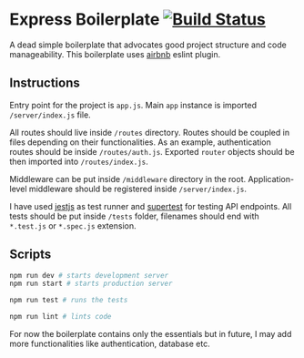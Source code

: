 # Express Boilerplate [![Build Status](https://travis-ci.com/fhsinchy/express-boilerplate.svg?branch=master)](https://travis-ci.com/fhsinchy/express-boilerplate)

A dead simple boilerplate that advocates good project structure and code manageability. This boilerplate uses [airbnb](https://github.com/airbnb/javascript) eslint plugin.

## Instructions

Entry point for the project is `app.js`. Main `app` instance is imported `/server/index.js` file.

All routes should live inside `/routes` directory. Routes should be coupled in files depending on their functionalities. As an example, authentication routes should be inside `/routes/auth.js`. Exported `router` objects should be then imported into `/routes/index.js`.

Middleware can be put inside `/middleware` directory in the root. Application-level middleware should be registered inside `/server/index.js`.

I have used [jestjs](https://jestjs.io/) as test runner and [supertest](https://github.com/visionmedia/supertest) for testing API endpoints. All tests should be put inside `/tests` folder, filenames should end with `*.test.js` or `*.spec.js` extension.

## Scripts

```bash
npm run dev # starts development server
npm run start # starts production server

npm run test # runs the tests

npm run lint # lints code
```

For now the boilerplate contains only the essentials but in future, I may add more functionalities like authentication, database etc.
